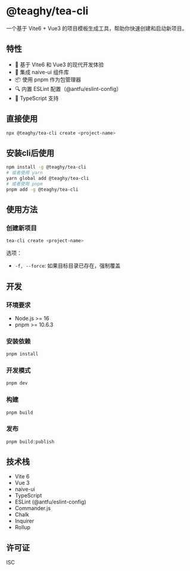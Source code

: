 # @teaghy/tea-cli

一个基于 Vite6 + Vue3 的项目模板生成工具，帮助你快速创建和启动新项目。

## 特性

* 🚀 基于 Vite6 和 Vue3 的现代开发体验
* 🎨 集成 naive-ui 组件库
* 📦 使用 pnpm 作为包管理器
* 🔍 内置 ESLint 配置（@antfu/eslint-config）
* 💪 TypeScript 支持

## 直接使用

```bash
npx @teaghy/tea-cli create <project-name>
```

## 安装cli后使用

```bash
npm install -g @teaghy/tea-cli
# 或者使用 yarn
yarn global add @teaghy/tea-cli
# 或者使用 pnpm
pnpm add -g @teaghy/tea-cli
```

## 使用方法

### 创建新项目

```bash
tea-cli create <project-name>
```

选项：
* `-f, --force`: 如果目标目录已存在，强制覆盖

## 开发

### 环境要求

* Node.js >= 16
* pnpm >= 10.6.3

### 安装依赖

```bash
pnpm install
```

### 开发模式

```bash
pnpm dev
```

### 构建

```bash
pnpm build
```

### 发布

```bash
pnpm build:publish
```

## 技术栈

* Vite 6
* Vue 3
* naive-ui
* TypeScript
* ESLint (@antfu/eslint-config)
* Commander.js
* Chalk
* Inquirer
* Rollup

## 许可证

ISC
